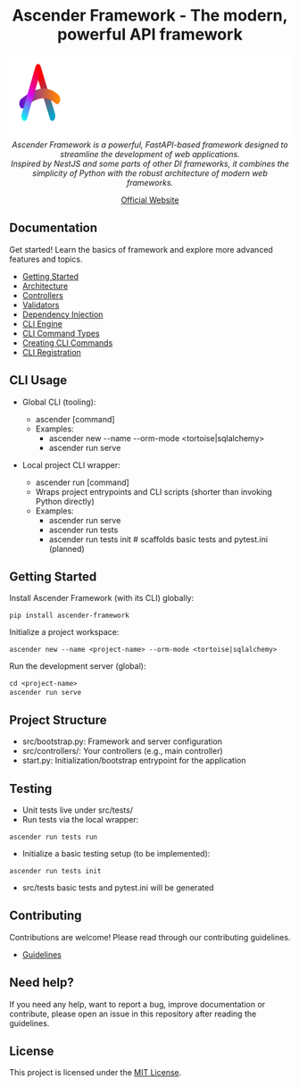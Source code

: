 <h1 align="center">Ascender Framework - The modern, powerful API framework</h1>


<p align="center">
<img src="https://github.com/AscenderTeam/AscenderFramework/blob/main/logo.png?raw=true" height="150px" />
<br>
<em>
Ascender Framework is a powerful, FastAPI-based framework designed to streamline the development of web applications. <br>
Inspired by NestJS and some parts of other DI frameworks, it combines the simplicity of Python with the robust architecture of modern web frameworks.</em>
</p>

<p align="center">
    <a href="https://ascender-framework.com">Official Website</a>
</p>


## Documentation

Get started! Learn the basics of framework and explore more advanced features and topics.

- [Getting Started](https://ascender-framework.com/introduction/installation)
- [Architecture](https://ascender-framework.com/introduction/overview)
- [Controllers](https://ascender-framework.com/controllers/overview)
- [Validators](https://ascender-framework.com/essentials/data-validation)
- [Dependency Injection](https://ascender-framework.com/di/overview)
- [CLI Engine](https://ascender-framework.com/cli/overview)
- [CLI Command Types](docs/cli/command-types)
- [Creating CLI Commands](https://ascender-framework.com/cli/creating-commands)
- [CLI Registration](https://ascender-framework.com/cli/registration)


## CLI Usage

- Global CLI (tooling):
  - ascender [command]
  - Examples:
    - ascender new --name <project-name> --orm-mode <tortoise|sqlalchemy>
    - ascender run serve

- Local project CLI wrapper:
  - ascender run [command]
  - Wraps project entrypoints and CLI scripts (shorter than invoking Python directly)
  - Examples:
    - ascender run serve
    - ascender run tests
    - ascender run tests init  # scaffolds basic tests and pytest.ini (planned)


## Getting Started

Install Ascender Framework (with its CLI) globally:
```
pip install ascender-framework
```
Initialize a project workspace:
```
ascender new --name <project-name> --orm-mode <tortoise|sqlalchemy>
```
Run the development server (global):
```
cd <project-name>
ascender run serve
```


## Project Structure

- src/bootstrap.py: Framework and server configuration
- src/controllers/: Your controllers (e.g., main controller)
- start.py: Initialization/bootstrap entrypoint for the application


## Testing

- Unit tests live under src/tests/
- Run tests via the local wrapper:
```
ascender run tests run
```
- Initialize a basic testing setup (to be implemented):
```
ascender run tests init
```
- src/tests basic tests and pytest.ini will be generated


## Contributing

Contributions are welcome! Please read through our contributing guidelines.

- [Guidelines](https://ascender-framework.com/meta/terms)


## Need help?

If you need any help, want to report a bug, improve documentation or contribute, please open an issue in this repository after reading the guidelines.


## License

This project is licensed under the [MIT License](LICENSE).

